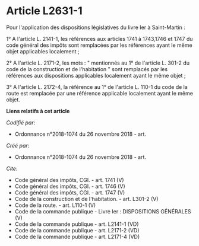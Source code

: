 # Article L2631-1

Pour l'application des dispositions législatives du livre Ier à Saint-Martin : 

1° A l'article L. 2141-1, les références aux articles 1741 à 1743,1746 et 1747 du code général des impôts sont remplacées par
les références ayant le même objet applicables localement ; 

2° A l'article L. 2171-2, les mots : " mentionnés au 1° de l'article L. 301-2 du code de la construction et de l'habitation "
sont remplacés par les références aux dispositions applicables localement ayant le même objet ; 

3° A l'article L. 2172-4, la référence au 1° de l'article L. 110-1 du code de la route est remplacée par une référence
applicable localement ayant le même objet.

**Liens relatifs à cet article**

_Codifié par_:

  - Ordonnance n°2018-1074 du 26 novembre 2018 - art.

_Créé par_:

  - Ordonnance n°2018-1074 du 26 novembre 2018 - art.

_Cite_:

  - Code général des impôts, CGI. - art. 1741 (V)
  - Code général des impôts, CGI. - art. 1746 (V)
  - Code général des impôts, CGI. - art. 1747 (V)
  - Code de la construction et de l'habitation. - art. L301-2 (V)
  - Code de la route. - art. L110-1 (V)
  - Code de la commande publique -  Livre Ier : DISPOSITIONS GÉNÉRALES (V)
  - Code de la commande publique - art. L2141-1 (VD)
  - Code de la commande publique - art. L2171-2 (VD)
  - Code de la commande publique - art. L2171-4 (VD)
